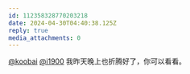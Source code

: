 ```yaml
---
id: 112358328770203218
date: 2024-04-30T04:40:38.125Z
reply: true
media_attachments: 0
---
```


[@koobai](https://mastodon.social/@koobai) [@i1900](https://mast.dragon-fly.club/@i1900) 我昨天晚上也折腾好了，你可以看看。

